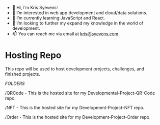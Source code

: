 - 👋 Hi, I’m Kris Syevens!
- 👀 I’m interested in web app development and cloud/data solutions.
- 🌱 I’m currently learning JavaScript and React.
- 💞️ I’m looking to further my expand my knowledge in the world of development.
- 📫 You can reach me via email at kris@syevens.com


 # Hosting Repo
 
 This repo will be used to host development projects, challenges, and finished projects. 
 
 *FOLDERS*
 
 /QRCode - This is the hosted site for my Developmental-Project-QR-Code repo.
 
 /NFT - This is the hosted site for my Development-Project-NFT repo.
 
 /Order - This is the hosted site for my Development-Project-Order repo.
